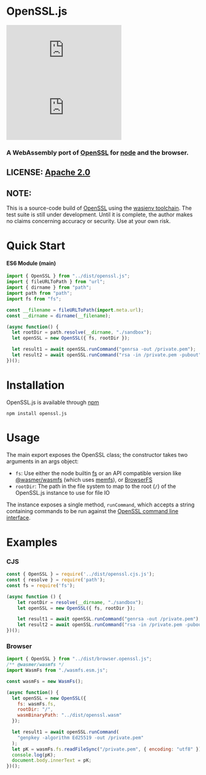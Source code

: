 # OpenSSL.js
  
![npm](https://img.shields.io/npm/v/openssl.js)
![dependencies](https://img.shields.io/david/digitalarsenal/openssl.js)

### A WebAssembly port of [OpenSSL](https://openssl.org) for [node](https://nodejs.org) and the browser.

## LICENSE: [Apache 2.0](https://www.apache.org/licenses/LICENSE-2.0)

## NOTE:  
This is a source-code build of [OpenSSL](https://openssl.org) using the [wasienv toolchain](https://github.com/wasienv/wasienv).  The test suite is still under development.  Until it is complete, the author makes no claims concerning accuracy or security.  Use at your own risk.

Quick Start
=

#### ES6 Module (main)
```javascript
import { OpenSSL } from "../dist/openssl.js";
import { fileURLToPath } from "url";
import { dirname } from "path";
import path from "path";
import fs from "fs";

const __filename = fileURLToPath(import.meta.url); 
const __dirname = dirname(__filename);

(async function() {
  let rootDir = path.resolve(__dirname, "./sandbox");
  let openSSL = new OpenSSL({ fs, rootDir });

  let result1 = await openSSL.runCommand("genrsa -out /private.pem");
  let result2 = await openSSL.runCommand("rsa -in /private.pem -pubout");
})();
```

Installation
=

OpenSSL.js is available through [npm](https://www.npmjs.com/package/openssl.js)
```
npm install openssl.js
```

Usage
=
The main export exposes the OpenSSL class; the constructor takes two arguments in an args object:
- `fs`:  Use either the node builtin [fs](https://nodejs.org/dist/latest-v13.x/docs/api/fs.html) or an API compatible version like [@wasmer/wasmfs](https://github.com/wasmerio/wasmer-js/tree/master/packages/wasmfs) (which uses [memfs](https://github.com/streamich/memfs)), or [BrowserFS](https://github.com/jvilk/BrowserFS)
- `rootDir`: The path in the file system to map to the root (`/`) of the OpenSSL.js instance to use for file IO

The instance exposes a single method, `runCommand`, which accepts a string containing commands to be run against the [OpenSSL command line interface](https://www.openssl.org/docs/man1.1.1/).


Examples
=
### CJS
```javascript
const { OpenSSL } = require('../dist/openssl.cjs.js');
const { resolve } = require('path');
const fs = require('fs');

(async function () {
    let rootDir = resolve(__dirname, "./sandbox");
    let openSSL = new OpenSSL({ fs, rootDir });

    let result1 = await openSSL.runCommand("genrsa -out /private.pem");
    let result2 = await openSSL.runCommand("rsa -in /private.pem -pubout");
})();
```

### Browser
```javascript
import { OpenSSL } from "../dist/browser.openssl.js";
/** @wasmer/wasmfs */
import WasmFs from "./wasmfs.esm.js";

const wasmFs = new WasmFs();

(async function() {
  let openSSL = new OpenSSL({
    fs: wasmFs.fs,
    rootDir: "/",
    wasmBinaryPath: "../dist/openssl.wasm"
  });

  let result1 = await openSSL.runCommand(
    "genpkey -algorithm Ed25519 -out /private.pem"
  );
  let pK = wasmFs.fs.readFileSync("/private.pem", { encoding: "utf8" });
  console.log(pK);
  document.body.innerText = pK;
})();
```
